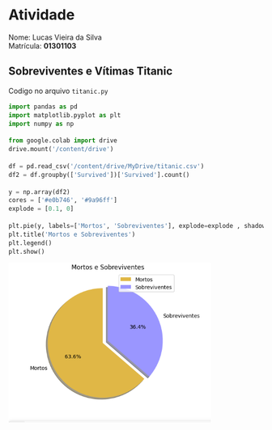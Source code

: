 # Atividade

Nome: Lucas Vieira da Silva<br>
Matrícula: **01301103**


## Sobreviventes e Vítimas Titanic
Codigo no arquivo `titanic.py`

~~~python
import pandas as pd
import matplotlib.pyplot as plt
import numpy as np

from google.colab import drive
drive.mount('/content/drive')

df = pd.read_csv('/content/drive/MyDrive/titanic.csv')
df2 = df.groupby(['Survived'])['Survived'].count()

y = np.array(df2)
cores = ['#e0b746', '#9a96ff']
explode = [0.1, 0]

plt.pie(y, labels=['Mortos', 'Sobreviventes'], explode=explode , shadow=True, colors=cores, autopct='%1.1f%%', startangle = 90)
plt.title('Mortos e Sobreviventes')
plt.legend()
plt.show()
~~~

<img src="../img/pie-chart.png" style="width:400px"/>

